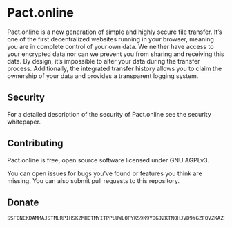 # Pact.online
Pact.online is a new generation of simple and highly secure file transfer. It’s one of the first decentralized websites running in your browser, meaning you are in complete control of your own data. We neither have access to your encrypted data nor can we prevent you from sharing and receiving this data. By design, it’s impossible to alter your data during the transfer process. Additionally, the integrated transfer history allows you to claim the ownership of your data and provides a transparent logging system.

## Security
For a detailed description of the security of Pact.online see the security whitepaper. 

## Contributing
Pact.online is free, open source software licensed under GNU AGPLv3.

You can open issues for bugs you've found or features you think are missing. You can also submit pull requests to this repository. 

## Donate
```
SSFQNEKDAMMAJSTMLRPIHSKZMHQTMYITPPLUWLOPYKS9K9YDGJZKTNQHJVD9YGZFOVZKAZHDIDMFWJGUYFZOTSAS9C 
```
